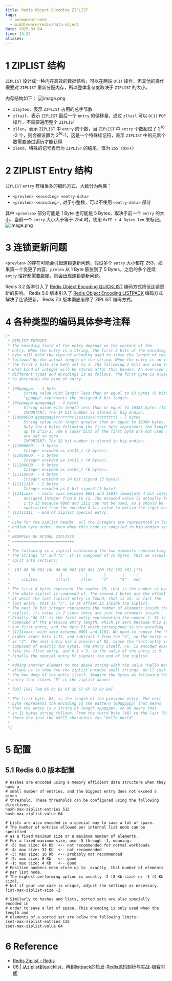 ```yaml
---
title: Redis Object Encoding ZIPLIST
tags:
  - permanent-note
  - middleware/redis/data-object
date: 2025-03-04
time: 13:22
aliases:
---
```

# 1 ZIPLIST 结构

`ZIPLIST` 设计成一种内存高效的数据结构，可以在两端 `O(1)` 操作，但其他的操作需要对 `ZIPLIST` 重新分配内存，所以整体复杂度取决于 `ZIPLIST` 的大小。 

内存结构如下：
![image.png](https://images.hnzhrh.com/note/20241214153120.png)

* `zlbytes`，表示 `ZIPLIST` 占用的总字节数
* `zltail`，表示 `ZIPLIST` 最后一个 `entry` 的偏移量，通过 `zltail` 可以 `O(1)` `POP` 操作，不需要遍历整个 `ZIPLIST`
* `zllen`，表示 `ZIPLIST` 中 `entry` 的个数，当 `ZIPLIST` 中 `entry` 个数超过了 2<sup>16</sup> -2 个，则会被设置为 2<sup>16</sup>-1，这是一个特殊标记符，表示 `ZIPLIST` 中的元素个数需要通过遍历才能获得
* `zlend`，特殊的记号表示为 `ZIPLIST` 的结尾，值为 `255`（`OxFF`）

# 2 ZIPLIST Entry 结构

`ZIPLIST` `entry` 有相当多的编码方式，大致分为两类：
* `<prevlen> <encoding> <entry-data>`
* `<prevlen> <encoding>` , 对于小整数，可以不使用 `<entry-data>` 部分

其中 `<prevlen>` 部分可能是 1 Byte 也可能是 5 Bytes，取决于前一个 `entry` 的大小，当前一个 `entry` 大小大于等于 254 时，使用 `0xFE + 4 Bytes len` 来标记。
![image.png](https://images.hnzhrh.com/note/20241214155939.png)

# 3 连锁更新问题

`<prevlen>` 的存在可能会引起连锁更新问题，假设多个 `entry` 大小都在 253，如果第一个变更了内容，`prelen` 从 1 Byte 膨胀到了 5 Bytes，之后的多个连续 `entry` 恰好都需要膨胀，则会出现连锁更新问题。

Redis 3.2 版本引入了 [Redis Object Encoding QUICKLIST](Redis%20Object%20Encoding%20QUICKLIST.md) 编码方式降低连锁更新的影响。
Redis 5.0 版本引入了 [Redis Object Encoding LISTPACK](Redis%20Object%20Encoding%20LISTPACK.md) 编码方式解决了连锁更新。
Redis 7.0 版本彻底废除了 ZIPLIST 编码方式。

# 4 各种类型的编码具体参考注释 

```c
/* 
 * ZIPLIST ENTRIES
 * The encoding field of the entry depends on the content of the
 * entry. When the entry is a string, the first 2 bits of the encoding first
 * byte will hold the type of encoding used to store the length of the string,
 * followed by the actual length of the string. When the entry is an integer
 * the first 2 bits are both set to 1. The following 2 bits are used to specify
 * what kind of integer will be stored after this header. An overview of the
 * different types and encodings is as follows. The first byte is always enough
 * to determine the kind of entry.
 *
 * |00pppppp| - 1 byte
 *      String value with length less than or equal to 63 bytes (6 bits).
 *      "pppppp" represents the unsigned 6 bit length.
 * |01pppppp|qqqqqqqq| - 2 bytes
 *      String value with length less than or equal to 16383 bytes (14 bits).
 *      IMPORTANT: The 14 bit number is stored in big endian.
 * |10000000|qqqqqqqq|rrrrrrrr|ssssssss|tttttttt| - 5 bytes
 *      String value with length greater than or equal to 16384 bytes.
 *      Only the 4 bytes following the first byte represents the length
 *      up to 2^32-1. The 6 lower bits of the first byte are not used and
 *      are set to zero.
 *      IMPORTANT: The 32 bit number is stored in big endian.
 * |11000000| - 3 bytes
 *      Integer encoded as int16_t (2 bytes).
 * |11010000| - 5 bytes
 *      Integer encoded as int32_t (4 bytes).
 * |11100000| - 9 bytes
 *      Integer encoded as int64_t (8 bytes).
 * |11110000| - 4 bytes
 *      Integer encoded as 24 bit signed (3 bytes).
 * |11111110| - 2 bytes
 *      Integer encoded as 8 bit signed (1 byte).
 * |1111xxxx| - (with xxxx between 0001 and 1101) immediate 4 bit integer.
 *      Unsigned integer from 0 to 12. The encoded value is actually from
 *      1 to 13 because 0000 and 1111 can not be used, so 1 should be
 *      subtracted from the encoded 4 bit value to obtain the right value.
 * |11111111| - End of ziplist special entry.
 *
 * Like for the ziplist header, all the integers are represented in little
 * endian byte order, even when this code is compiled in big endian systems.
 *
 * EXAMPLES OF ACTUAL ZIPLISTS
 * ===========================
 *
 * The following is a ziplist containing the two elements representing
 * the strings "2" and "5". It is composed of 15 bytes, that we visually
 * split into sections:
 *
 *  [0f 00 00 00] [0c 00 00 00] [02 00] [00 f3] [02 f6] [ff]
 *        |             |          |       |       |     |
 *     zlbytes        zltail     zllen    "2"     "5"   end
 *
 * The first 4 bytes represent the number 15, that is the number of bytes
 * the whole ziplist is composed of. The second 4 bytes are the offset
 * at which the last ziplist entry is found, that is 12, in fact the
 * last entry, that is "5", is at offset 12 inside the ziplist.
 * The next 16 bit integer represents the number of elements inside the
 * ziplist, its value is 2 since there are just two elements inside.
 * Finally "00 f3" is the first entry representing the number 2. It is
 * composed of the previous entry length, which is zero because this is
 * our first entry, and the byte F3 which corresponds to the encoding
 * |1111xxxx| with xxxx between 0001 and 1101. We need to remove the "F"
 * higher order bits 1111, and subtract 1 from the "3", so the entry value
 * is "2". The next entry has a prevlen of 02, since the first entry is
 * composed of exactly two bytes. The entry itself, F6, is encoded exactly
 * like the first entry, and 6-1 = 5, so the value of the entry is 5.
 * Finally the special entry FF signals the end of the ziplist.
 *
 * Adding another element to the above string with the value "Hello World"
 * allows us to show how the ziplist encodes small strings. We'll just show
 * the hex dump of the entry itself. Imagine the bytes as following the
 * entry that stores "5" in the ziplist above:
 *
 * [02] [0b] [48 65 6c 6c 6f 20 57 6f 72 6c 64]
 *
 * The first byte, 02, is the length of the previous entry. The next
 * byte represents the encoding in the pattern |00pppppp| that means
 * that the entry is a string of length <pppppp>, so 0B means that
 * an 11 bytes string follows. From the third byte (48) to the last (64)
 * there are just the ASCII characters for "Hello World".
 *
 */
```

# 5 配置

## 5.1 Redis 6.0 版本配置

```properties
# Hashes are encoded using a memory efficient data structure when they have a
# small number of entries, and the biggest entry does not exceed a given
# threshold. These thresholds can be configured using the following directives.
hash-max-ziplist-entries 512
hash-max-ziplist-value 64

# Lists are also encoded in a special way to save a lot of space.
# The number of entries allowed per internal list node can be specified
# as a fixed maximum size or a maximum number of elements.
# For a fixed maximum size, use -5 through -1, meaning:
# -5: max size: 64 Kb  <-- not recommended for normal workloads
# -4: max size: 32 Kb  <-- not recommended
# -3: max size: 16 Kb  <-- probably not recommended
# -2: max size: 8 Kb   <-- good
# -1: max size: 4 Kb   <-- good
# Positive numbers mean store up to _exactly_ that number of elements
# per list node.
# The highest performing option is usually -2 (8 Kb size) or -1 (4 Kb size),
# but if your use case is unique, adjust the settings as necessary.
list-max-ziplist-size -2

# Similarly to hashes and lists, sorted sets are also specially encoded in
# order to save a lot of space. This encoding is only used when the length and
# elements of a sorted set are below the following limits:
zset-max-ziplist-entries 128
zset-max-ziplist-value 64
```

# 6 Reference
* [Redis Ziplist - Redis](https://redis.io/glossary/redis-ziplist/)
* [06 \| 从ziplist到quicklist，再到listpack的启发-Redis源码剖析与实战-极客时间](https://time.geekbang.org/column/article/405387)